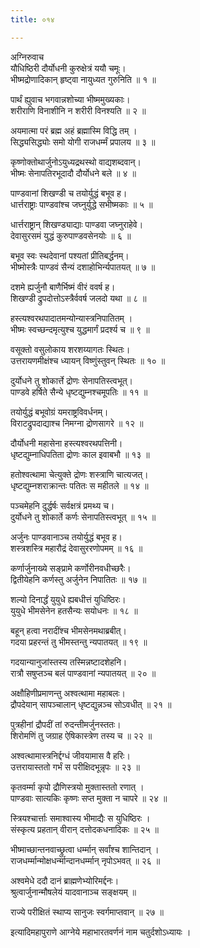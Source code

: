 ```yaml
---
title: ०१४

---
```

अग्निरुवाच  
यौधिष्ठिरी दौर्योधनी कुरुक्षेत्रं ययौ चमूः।  
भीष्मद्रोणादिकान् हृष्ट्वा नायुध्यत गुरुनिति ॥ १ ॥  
  
पार्थं ह्युवाच भगवान्नशोच्या भीष्ममुख्यकाः।  
शरीराणि विनाशीनि न शरीरी विनश्यति ॥ २ ॥  
  
अयमात्मा परं ब्रह्म अहं ब्रह्मास्मि विद्धि तम् ।  
सिद्ध्यसिद्ध्योः समो योगी राजधर्म्मं प्रपालय ॥ ३ ॥  
  
कृष्णोक्तोथार्जुनोऽयुध्यद्रथस्थो वाद्यशब्दवान्।  
भीष्मः सेनापतिरभूदादौ दौर्योधने बले ॥ ४ ॥  
  
पाण्डवानां शिखण्डी च तयोर्युद्धं बभूव ह।  
धार्त्तराष्ट्राः पाण्डवांश्च जघ्नुर्युद्धे सभीष्मकाः ॥ ५ ॥  
  
धार्त्तराष्ट्रान् शिखण्ड्याद्याः पाण्डवा जघ्नुराहेवे।  
देवासुरसमं युद्धं कुरुपाण्डवसेनयोः ॥ ६ ॥  
  
बभूव स्वः स्थदेवानां पश्यतां प्रीतिबर्द्धनम्।  
भीष्मोस्त्रैः पाण्डवं सैन्यं दशाहोभिर्न्यपातयत् ॥ ७ ॥  
  
दशमे ह्यर्जुनौ बाणैर्भिष्मं वीरं ववर्ष ह।  
शिखण्डी द्रुपदोत्तोऽस्त्रैर्ववर्ष जलदो यथा ॥ ८ ॥  
  
हस्त्यश्वरथपादातमन्योन्यास्त्रनिपातितम् ।  
भीष्मः स्वच्छन्दमृत्युश्च युद्धमार्गं प्रदर्श्य च ॥ ९ ॥  
  
वसूक्तो वसुलोकाय शरशय्यागतः स्थितः।  
उत्तरायणमीक्षंश्च ध्यायन् विष्णुंस्तुवन् स्थितः ॥ १० ॥  
  
दुर्योधने तु शोकार्त्ते द्रोणः सेनापतिस्त्वभूत्।  
पाण्डवे हर्षिते सैन्ये धृष्टद्युम्नश्चमूपतिः ॥ ११ ॥  
  
तयोर्युद्धं बभूवोग्रं यमराष्ट्रविवर्धनम्।  
विराटद्रुपदाद्याश्च निमग्ना द्रोणसागरे ॥ १२ ॥  
  
दौर्योधनी महासेना हस्त्यश्वरथपत्तिनी।  
धृष्टद्युम्नाधिपतिता द्रोणः काल इवाबभौ ॥ १३ ॥  
  
हतोश्वत्थामा चेत्युक्ते द्रोणः शस्त्राणि चात्यजत्।  
धृष्टद्युम्नशराक्रान्तः पतितः स महीतले ॥ १४ ॥  
  
पञ्चमेहनि दुर्द्धर्षः सर्वक्षत्रं प्रमथ्य च।  
दुर्योधने तु शोकार्ते कर्णः सेनापतिस्त्वभूत् ॥ १५ ॥  
  
अर्जुनः पाण्डवानाञ्च तयोर्युद्धं बभूव ह।  
शस्त्रशस्त्रि महारौद्रं देवासुररणोपमम् ॥ १६ ॥  
  
कर्णार्जुनाख्ये सङ्‌प्रामे कर्णोरीनवधीच्छरैः।  
द्वितीयेहनि कर्णस्तु अर्जुनेन निपातितः ॥ १७ ॥  
  
शल्यो दिनार्द्धं युयुधे ह्यबधीत्तं युधिष्ठिरः।  
युयुधे भीमसेनेन हतसैन्यः सयोधनः ॥ १८ ॥  
  
बहून् हत्वा नरादींश्च भीमसेनमथाब्रबीत्।  
गदया प्रहरन्तं तु भीमस्तन्तु न्यपातयत् ॥ १९ ॥  
  
गदयान्यानुजांस्तस्य तस्मिन्नष्टादशेहनि।  
रात्रौ सषुप्तञ्च बलं पाण्डवानां न्यपातयत् ॥ २० ॥  
  
अक्षौहिणीप्रमाणन्तु अश्वत्थामा महाबलः।  
द्रौपदेयान् सापञ्चालान् धृष्टद्युन्नञ्च सोऽवधीत् ॥ २१ ॥  
  
पुत्रहीनां द्रौपदीं तां रुदन्तीमर्जुनस्ततः।  
शिरोमणिं तु जग्राह ऐषिकास्त्रेण तस्य च ॥ २२ ॥  
  
अश्वत्थामास्त्रनिर्द्दग्धं जीवयामास वै हरिः।  
उत्तरायास्ततो गर्भं स परीक्षिदभून्नृपः ॥ २३ ॥  
  
कृतवर्म्मा कृपो द्रौणिस्त्रयो मुक्तास्ततो रणात् ।  
पाण्डवाः सात्यकिः कृष्णः सप्त मुक्ता न चापरे ॥ २४ ॥  
  
स्त्रियश्चार्त्ताः समाश्वास्य भीमाद्यैः स युधिष्ठिरः ।  
संस्कृत्य प्रहतान् वीरान् दत्तोदकधनादिकः ॥ २५ ॥  
  
भीष्माच्छान्तनवाच्छ्रुत्वा धर्म्मान् सर्वांश्च शान्तिदान् ।  
राजधर्म्मान्मोक्षधर्न्मान्दानधर्म्मान् नृपोऽभवत् ॥ २६ ॥  
  
अश्वमेधे ददौ दानं ब्राह्मणेभ्योरिमर्द्दनः।  
श्रुत्वार्जुनान्मौषलेयं यादवानाञ्च सङ्‌क्षयम् ॥  
  
राज्ये परीक्षितं स्थाप्य सानुजः स्वर्गमाप्तवान् ॥ २७ ॥  
  
इत्यादिमहापुराणे आग्नेये महाभारतवर्णनं नाम चतुर्दशोऽध्यायः ।